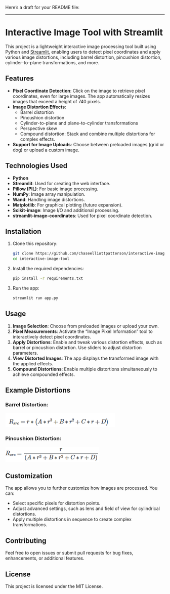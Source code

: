 Here’s a draft for your README file:

---

# Interactive Image Tool with Streamlit

This project is a lightweight interactive image processing tool built using Python and [Streamlit](https://streamlit.io/), enabling users to detect pixel coordinates and apply various image distortions, including barrel distortion, pincushion distortion, cylinder-to-plane transformations, and more.

## Features

- **Pixel Coordinate Detection**: Click on the image to retrieve pixel coordinates, even for large images. The app automatically resizes images that exceed a height of 740 pixels.
- **Image Distortion Effects**:
  - Barrel distortion
  - Pincushion distortion
  - Cylinder-to-plane and plane-to-cylinder transformations
  - Perspective skew
  - Compound distortion: Stack and combine multiple distortions for complex effects.
- **Support for Image Uploads**: Choose between preloaded images (grid or dog) or upload a custom image.
  
## Technologies Used

- **Python**
- **Streamlit**: Used for creating the web interface.
- **Pillow (PIL)**: For basic image processing.
- **NumPy**: Image array manipulation.
- **Wand**: Handling image distortions.
- **Matplotlib**: For graphical plotting (future expansion).
- **Scikit-image**: Image I/O and additional processing.
- **streamlit-image-coordinates**: Used for pixel coordinate detection.

## Installation

1. Clone this repository:
    ```bash
    git clone https://github.com/chaseelliottpatterson/interactive-image-tool
    cd interactive-image-tool
    ```

2. Install the required dependencies:
    ```bash
    pip install -r requirements.txt
    ```

3. Run the app:
    ```bash
    streamlit run app.py
    ```

## Usage

1. **Image Selection**: Choose from preloaded images or upload your own.
2. **Pixel Measurements**: Activate the “Image Pixel Information” tool to interactively detect pixel coordinates.
3. **Apply Distortions**: Enable and tweak various distortion effects, such as barrel or pincushion distortion. Use sliders to adjust distortion parameters.
4. **View Distorted Images**: The app displays the transformed image with the applied effects.
5. **Compound Distortions**: Enable multiple distortions simultaneously to achieve compounded effects.

## Example Distortions

### Barrel Distortion:
![Barrel Example](ExampleImages/barrel.png)

### Pincushion Distortion:
![Pincushion Example](ExampleImages/pincushion.png)

## Customization

The app allows you to further customize how images are processed. You can:

- Select specific pixels for distortion points.
- Adjust advanced settings, such as lens and field of view for cylindrical distortions.
- Apply multiple distortions in sequence to create complex transformations.

## Contributing

Feel free to open issues or submit pull requests for bug fixes, enhancements, or additional features.

## License

This project is licensed under the MIT License.
